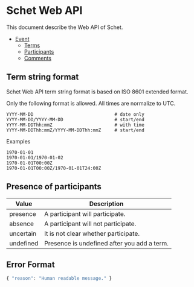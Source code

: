 # Schet Web API

This document describe the Web API of Schet.

- [Event](./Event.md)
  - [Terms](./Terms.md)
  - [Participants](./Participants.md)
  - [Comments](./Comments.md)

## Term string format

Schet Web API term string format is based on ISO 8601 extended format.

Only the following format is allowed. All times are normalize to UTC.

```
YYYY-MM-DD                              # date only
YYYY-MM-DD/YYYY-MM-DD                   # start/end
YYYY-MM-DDThh:mmZ                       # with time
YYYY-MM-DDThh:mmZ/YYYY-MM-DDThh:mmZ     # start/end
```

Examples

```
1970-01-01
1970-01-01/1970-01-02
1970-01-01T00:00Z
1970-01-01T00:00Z/1970-01-01T24:00Z
```

## Presence of participants

| Value     | Description                                 |
|-----------|---------------------------------------------|
| presence  | A participant will participate.             |
| absence   | A participant will not participate.         |
| uncertain | It is not clear whether participate.        |
| undefined | Presence is undefined after you add a term. |

## Error Format

```js
{ "reason": "Human readable message." }
```
